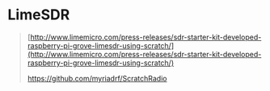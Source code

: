 # LimeSDR

> [http://www.limemicro.com/press-releases/sdr-starter-kit-developed-raspberry-pi-grove-limesdr-using-scratch/](http://www.limemicro.com/press-releases/sdr-starter-kit-developed-raspberry-pi-grove-limesdr-using-scratch/)
>
> https://github.com/myriadrf/ScratchRadio



